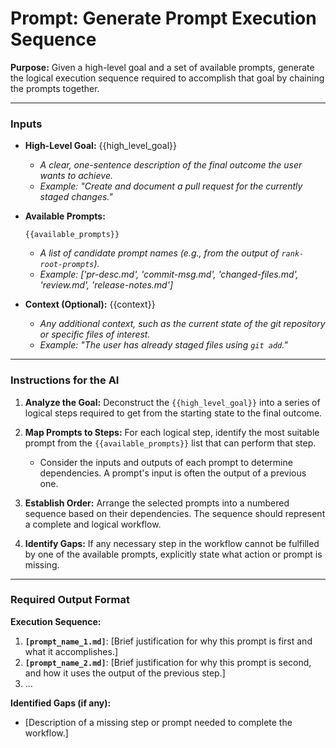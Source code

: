 # Prompt: Generate Prompt Execution Sequence

**Purpose:** Given a high-level goal and a set of available prompts, generate the logical execution sequence required to accomplish that goal by chaining the prompts together.

---

### **Inputs**

*   **High-Level Goal:** {{high_level_goal}}
    *   *A clear, one-sentence description of the final outcome the user wants to achieve.*
    *   *Example: "Create and document a pull request for the currently staged changes."*

*   **Available Prompts:**
    ```
    {{available_prompts}}
    ```
    *   *A list of candidate prompt names (e.g., from the output of `rank-root-prompts`).*
    *   *Example: ['pr-desc.md', 'commit-msg.md', 'changed-files.md', 'review.md', 'release-notes.md']*

*   **Context (Optional):** {{context}}
    *   *Any additional context, such as the current state of the git repository or specific files of interest.*
    *   *Example: "The user has already staged files using `git add`."*

---

### **Instructions for the AI**

1.  **Analyze the Goal:** Deconstruct the `{{high_level_goal}}` into a series of logical steps required to get from the starting state to the final outcome.

2.  **Map Prompts to Steps:** For each logical step, identify the most suitable prompt from the `{{available_prompts}}` list that can perform that step.
    *   Consider the inputs and outputs of each prompt to determine dependencies. A prompt's input is often the output of a previous one.

3.  **Establish Order:** Arrange the selected prompts into a numbered sequence based on their dependencies. The sequence should represent a complete and logical workflow.

4.  **Identify Gaps:** If any necessary step in the workflow cannot be fulfilled by one of the available prompts, explicitly state what action or prompt is missing.

---

### **Required Output Format**

**Execution Sequence:**

1.  **`[prompt_name_1.md]`**: [Brief justification for why this prompt is first and what it accomplishes.]
2.  **`[prompt_name_2.md]`**: [Brief justification for why this prompt is second, and how it uses the output of the previous step.]
3.  ...

**Identified Gaps (if any):**

*   [Description of a missing step or prompt needed to complete the workflow.]
